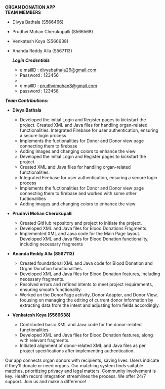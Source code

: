 **ORGAN DONATION APP** <br>
**TEAM MEMBERS**

- Divya Bathala (S566466)
- Prudhvi Mohan Cherukupalli (S566568)
- Venkatesh Koya (S566638)
- Ananda Reddy Alla (S567113)

  ***Login Credentials***
  - e mailID : divyabathala26@gmail.com 
  - Password : 123456
  - 
  - e mailID : prudhvimohan8@gmail.com
  - password : 123456

***Team Contributions:***
- **Divya Bathala**
  - Developed the initial Login and Register pages to kickstart the project. Created XML and Java files for handling organ-related functionalities. Integrated Firebase for user authentication, ensuring a secure login process
  - Implements the fuctionalities for Donor and Donor view page connecting them to firebase
  - Adding images and changing colors to enhance the view
  - Developed the initial Login and Register pages to kickstart the project.
  - Created XML and Java files for handling organ-related functionalities.
  - Integrated Firebase for user authentication, ensuring a secure login process
  - Implements the fuctionalities for Donor and Donor view page connecting them to firebase and worked with some other fuctionalities
  - Adding images and changing colors to enhance the view
   
 - **Prudhvi Mohan Cherukupalli**
    - Created GitHub repository and project to initiate the project.
    - Developed XML and Java files for Blood Donations Fragments.
    - Implemented XML and Java code for the Main Page layout. Developed XML and Java files for Blood Donation functionality, including necessary fragments

- **Ananda Reddy Alla (S567113)**
  - Created foundational XML and Java code for Blood Donation and Organ Donation functionalities.
  - Developed XML and Java files for Blood Donation features, including necessary fragments.
  - Resolved errors and refined intents to meet project requirements, ensuring smooth functionality.
  - Worked on the DonorPage activity, Donor Adapter, and Donor View, focusing on managing the editing of current donor information by extracting data from the intent and adjusting form fields accordingly.
 
 - **Venkatesh Koya (S566638)**
    - Contributed basic XML and Java code for the donor-related functionalities.
    - Developed XML and Java files for Blood Donation features, along with relevant fragments.
    - Initiated alignment of donor-related XML and Java files as per project specifications after implementing authentication.


   



Our app connects organ donors with recipients, saving lives. Users indicate if they'll donate or need organs. Our matching system finds suitable matches, prioritizing privacy and legal matters. Community involvement is key. Health record integration streamlines the process. We offer 24/7 support. Join us and make a difference!
